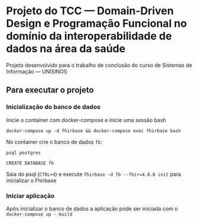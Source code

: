 # Projeto do TCC — Domain-Driven Design e Programação Funcional no domínio da interoperabilidade de dados na área da saúde

Projeto desenvolvido para o trabalho de conclusão do curso de Sistemas de Informação — UNISINOS

## Para executar o projeto

### Inicialização do banco de dados

Inicie o container com docker-compose e inicie uma sessão bash

`docker-compose up -d fhirbase && docker-compose exec fhirbase bash`

No container crie o banco de dados `fb`:

`psql postgres`

`CREATE DATABASE fb`

Saia do psql (`CTRL+d`) e execute `fhirbase -d fb --fhir=4.0.0 init` para inicializar o Fhirbase

### Iniciar aplicação

Após inicializar o banco de dados a aplicação pode ser iniciada com o `docker-compose up --build`

